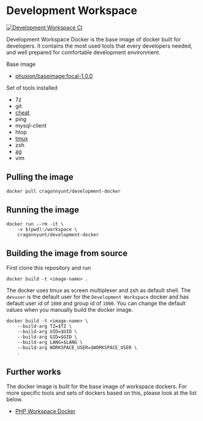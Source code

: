 # Development Workspace

[![Development Workspace CI](https://github.com/cragonnyunt/development-workspace/actions/workflows/main.yml/badge.svg?branch=main)](https://github.com/cragonnyunt/development-workspace/actions/workflows/main.yml)

Development Workspace Docker is the base image of docker built for developers. It contains the most used tools that every developers needed, and well prepared for comfortable development environment.

Base image
- [phusion/baseimage:focal-1.0.0](https://hub.docker.com/r/phusion/baseimage)

Set of tools installed
- 7z
- git
- [cheat](https://github.com/cheat/cheat)
- ping
- mysql-client
- htop
- [tmux](https://github.com/tmux/tmux)
- zsh
- [ag](https://github.com/ggreer/the_silver_searcher)
- vim

## Pulling the image

```
docker pull cragonnyunt/development-docker
```

## Running the image

```
docker run --rm -it \
    -v $(pwd):/workspace \
    cragonnyunt/development-docker
```

## Building the image from source

First clone this repository and run
```
docker build -t <image-name> .
```

The docker uses tmux as screen multiplexer and zsh as default shell. The `devuser` is the default user for the `Development Workspace` docker and has default user id of `1000` and group id of `1000`. You can change the default values when you manually build the docker image.

```
docker build -t <image-name> \
    --build-arg TZ=$TZ \
    --build-arg UID=$UID \
    --build-arg GID=$GID \
    --build-arg LANG=$LANG \
    --build-arg WORKSPACE_USER=$WORKSPACE_USER \
    .
```

## Further works

The docker image is built for the base image of workspace dockers. For more specific tools and sets of dockers based on this, please look at the list below.

- [PHP Workspace Docker](https://github.com/cragonnyunt/php-workspace)
